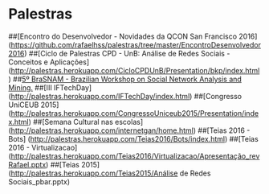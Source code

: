 # Palestras
##[Encontro do Desenvolvedor - Novidades da QCON San Francisco 2016] (https://github.com/rafaelhss/palestras/tree/master/EncontroDesenvolvedor2016)
##[Ciclo de Palestras CPD - UnB:  Análise de Redes Sociais - Conceitos e Aplicações] (http://palestras.herokuapp.com/CicloCPDUnB/Presentation/bkp/index.html)
##[5º BraSNAM - Brazilian Workshop on Social Network Analysis and Mining.](http://palestras.herokuapp.com/Brasnam2016/brasnam16/index.html)
##[III IFTechDay] (http://palestras.herokuapp.com/IFTechDay/index.html)
##[Congresso UniCEUB 2015] (http://palestras.herokuapp.com/CongressoUniceub2015/Presentation/index.html)
##[Semana Cultural nas escolas] (http://palestras.herokuapp.com/internetgan/home.html)
##[Teias 2016 - Bots] (http://palestras.herokuapp.com/Teias2016/Bots/index.html)
##[Teias 2016 - Virtualizacao] (http://palestras.herokuapp.com/Teias2016/Virtualizacao/Apresentação_revRafael.pptx)
##[Teias 2015] (http://palestras.herokuapp.com/Teias2015/Análise de Redes Sociais_pbar.pptx)
